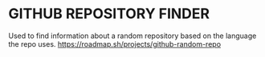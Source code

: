 # GITHUB REPOSITORY FINDER
Used to find information about a random repository based on the language the repo uses.
https://roadmap.sh/projects/github-random-repo
